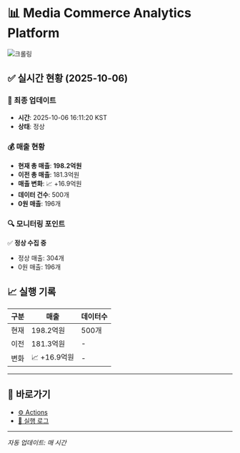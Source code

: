 # 📊 Media Commerce Analytics Platform

![크롤링](https://img.shields.io/badge/크롤링-정상-green)

## ✅ 실시간 현황 (2025-10-06)

### 📍 최종 업데이트
- **시간**: 2025-10-06 16:11:20 KST
- **상태**: 정상

### 💰 매출 현황
- **현재 총 매출**: **198.2억원**
- **이전 총 매출**: 181.3억원
- **매출 변화**: 📈 +16.9억원
- **데이터 건수**: 500개
- **0원 매출**: 196개

### 🔍 모니터링 포인트

✅ **정상 수집 중**
- 정상 매출: 304개
- 0원 매출: 196개


## 📈 실행 기록

| 구분 | 매출 | 데이터수 |
|------|------|----------|
| 현재 | 198.2억원 | 500개 |
| 이전 | 181.3억원 | - |
| 변화 | 📈 +16.9억원 | - |

---

## 🔗 바로가기

- [⚙️ Actions](../../actions)
- [📝 실행 로그](../../actions/workflows/daily_scraping.yml)

---

*자동 업데이트: 매 시간*
